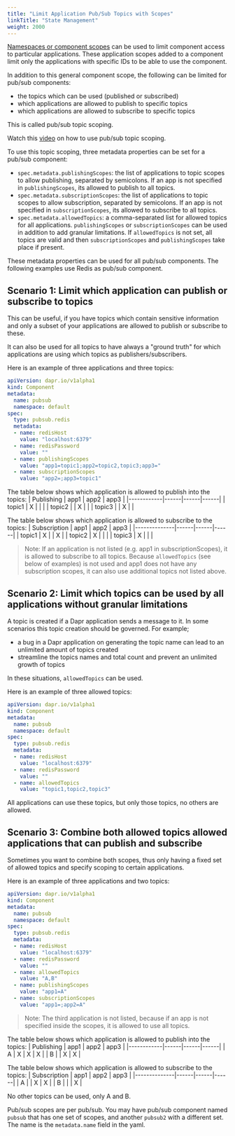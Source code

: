 ```yaml
---
title: "Limit Application Pub/Sub Topics with Scopes"
linkTitle: "State Management"
weight: 2000
---
```


[Namespaces or component scopes](../components-scopes/README.md) can be used to limit component access to particular applications. These application scopes added to a component limit only the applications with specific IDs to be able to use the component.

In addition to this general component scope, the following can be limited for pub/sub components:
- the topics which can be used (published or subscribed)
- which applications are allowed to publish to specific topics
- which applications are allowed to subscribe to specific topics

This is called pub/sub topic scoping.

Watch this [video](https://www.youtube.com/watch?v=7VdWBBGcbHQ&feature=youtu.be&t=513) on how to use pub/sub topic scoping.

To use this topic scoping, three metadata properties can be set for a pub/sub component:
- ```spec.metadata.publishingScopes```: the list of applications to topic scopes to allow publishing, separated by semicolons. If an app is not specified in ```publishingScopes```, its allowed to publish to all topics.
- ```spec.metadata.subscriptionScopes```: the list of applications to topic scopes to allow subscription, separated by semicolons. If an app is not specified in ```subscriptionScopes```, its allowed to subscribe to all topics.
- ```spec.metadata.allowedTopics```: a comma-separated list for allowed topics for all applications.  ```publishingScopes``` or ```subscriptionScopes``` can be used in addition to add granular limitations. If ```allowedTopics``` is not set, all topics are valid and then ```subscriptionScopes``` and ```publishingScopes``` take place if present.

These metadata properties can be used for all pub/sub components. The following examples use Redis as pub/sub component. 

## Scenario 1: Limit which application can publish or subscribe to topics

This can be useful, if you have topics which contain sensitive information and only a subset of your applications are allowed to publish or subscribe to these.

It can also be used for all topics to have always a "ground truth" for which applications are using which topics as publishers/subscribers.

Here is an example of three applications and three topics:
```yaml
apiVersion: dapr.io/v1alpha1
kind: Component
metadata:
  name: pubsub
  namespace: default
spec:
  type: pubsub.redis
  metadata:
  - name: redisHost
    value: "localhost:6379"
  - name: redisPassword
    value: ""
  - name: publishingScopes
    value: "app1=topic1;app2=topic2,topic3;app3="
  - name: subscriptionScopes
    value: "app2=;app3=topic1"
```

The table below shows which application is allowed to publish into the topics:
| Publishing | app1 | app2 | app3 |
|------------|------|------|------|
| topic1     |   X  |      |      |
| topic2     |      |   X  |      |
| topic3     |      |   X  |      |

The table below shows which application is allowed to subscribe to the topics:
| Subscription | app1 | app2 | app3 |
|--------------|------|------|------|
| topic1       |   X  |      |   X  |
| topic2       |   X  |      |      |
| topic3       |   X  |      |      |

> Note: If an application is not listed (e.g. app1 in subscriptionScopes), it is allowed to subscribe to all topics. Because ```allowedTopics``` (see below of examples) is not used and app1 does not have any subscription scopes, it can also use additional topics not listed above.

## Scenario 2: Limit which topics can be used by all applications without granular limitations 

A topic is created if a Dapr application sends a message to it. In some scenarios this topic creation should be governed. For example;
- a bug in a Dapr application on generating the topic name can lead to an unlimited amount of topics created
- streamline the topics names and total count and prevent an unlimited growth of topics

In these situations, ```allowedTopics``` can be used.

Here is an example of three allowed topics:
```yaml
apiVersion: dapr.io/v1alpha1
kind: Component
metadata:
  name: pubsub
  namespace: default
spec:
  type: pubsub.redis
  metadata:
  - name: redisHost
    value: "localhost:6379"
  - name: redisPassword
    value: ""
  - name: allowedTopics
    value: "topic1,topic2,topic3"
```

All applications can use these topics, but only those topics, no others are allowed.

## Scenario 3: Combine both allowed topics allowed applications that can publish and subscribe

Sometimes you want to combine both scopes, thus only having a fixed set of allowed topics and specify scoping to certain applications.

Here is an example of three applications and two topics:
```yaml
apiVersion: dapr.io/v1alpha1
kind: Component
metadata:
  name: pubsub
  namespace: default
spec:
  type: pubsub.redis
  metadata:
  - name: redisHost
    value: "localhost:6379"
  - name: redisPassword
    value: ""
  - name: allowedTopics
    value: "A,B"
  - name: publishingScopes
    value: "app1=A"
  - name: subscriptionScopes
    value: "app1=;app2=A"
```

> Note: The third application is not listed, because if an app is not specified inside the scopes, it is allowed to use all topics.

The table below shows which application is allowed to publish into the topics:
| Publishing | app1 | app2 | app3 |
|------------|------|------|------|
| A          |   X  |   X  |   X  |
| B          |      |   X  |   X  |

The table below shows which application is allowed to subscribe to the topics:
| Subscription | app1 | app2 | app3 |
|--------------|------|------|------|
| A            |      |   X  |   X  |
| B            |      |      |   X  |

No other topics can be used, only A and B.

Pub/sub scopes are per pub/sub.  You may have pub/sub component named `pubsub` that has one set of scopes, and another `pubsub2` with a different set.  The name is the `metadata.name` field in the yaml.
